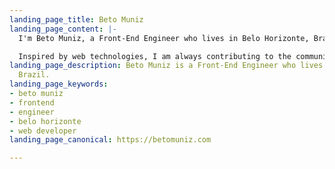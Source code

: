 ```yaml
---
landing_page_title: Beto Muniz
landing_page_content: |-
  I'm Beto Muniz, a Front-End Engineer who lives in Belo Horizonte, Brazil.

  Inspired by web technologies, I am always contributing to the community with [**texts**](https://betomuniz.com/drops/), [**videos**](https://www.youtube.com/c/betomuniz), [**projects**](https://github.com/obetomuniz), and [**talks**](https://speakerdeck.com/obetomuniz/).
landing_page_description: Beto Muniz is a Front-End Engineer who lives in Belo Horizonte,
  Brazil.
landing_page_keywords:
- beto muniz
- frontend
- engineer
- belo horizonte
- web developer
landing_page_canonical: https://betomuniz.com

---
```

